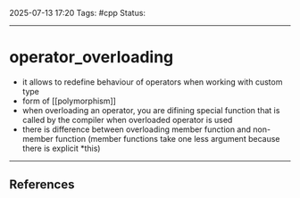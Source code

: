 
2025-07-13 17:20
Tags: #cpp
Status:

---
# operator_overloading
- it allows to redefine behaviour of operators when working with custom type
- form of [[polymorphism]]
- when overloading an operator, you are difining special function that is called by the compiler when overloaded operator is used
- there is difference between overloading member function and non-member function (member functions take one less argument because there is explicit *this) 

---
## References



